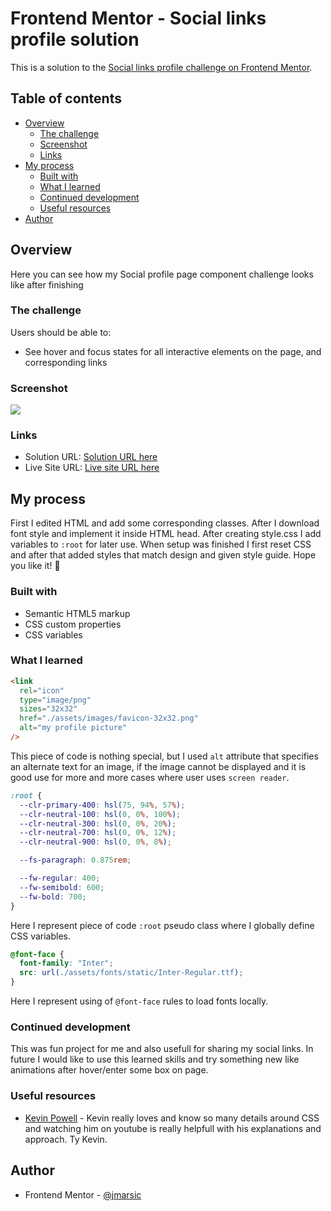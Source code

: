 # Frontend Mentor - Social links profile solution

This is a solution to the [Social links profile challenge on Frontend Mentor](https://www.frontendmentor.io/challenges/social-links-profile-UG32l9m6dQ).

## Table of contents

- [Overview](#overview)
  - [The challenge](#the-challenge)
  - [Screenshot](#screenshot)
  - [Links](#links)
- [My process](#my-process)
  - [Built with](#built-with)
  - [What I learned](#what-i-learned)
  - [Continued development](#continued-development)
  - [Useful resources](#useful-resources)
- [Author](#author)

## Overview
Here you can see how my Social profile page component challenge looks like after finishing

### The challenge

Users should be able to:

- See hover and focus states for all interactive elements on the page, and corresponding links

### Screenshot

![](./screenshot.jpg)

### Links

- Solution URL: [Solution URL here](https://www.frontendmentor.io/solutions/social-links-profile-project-Mf5CIQEWGB)
- Live Site URL: [Live site URL here](https://jmarsic-social-links-profile.netlify.app/)

## My process
First I edited HTML and add some corresponding classes. After I download font style and implement it inside HTML head. After creating style.css I add variables to `:root` for later use. When setup was finished I first reset CSS and after that added styles that match design and given style guide. Hope you like it! 👋

### Built with

- Semantic HTML5 markup
- CSS custom properties
- CSS variables

### What I learned

```html
<link
  rel="icon"
  type="image/png"
  sizes="32x32"
  href="./assets/images/favicon-32x32.png"
  alt="my profile picture"
/>
```
This piece of code is nothing special, but I used `alt` attribute that specifies an alternate text for an image, if the image cannot be displayed and it is good use for more and more cases where user uses `screen reader`. 


```css
:root {
  --clr-primary-400: hsl(75, 94%, 57%);
  --clr-neutral-100: hsl(0, 0%, 100%);
  --clr-neutral-300: hsl(0, 0%, 20%);
  --clr-neutral-700: hsl(0, 0%, 12%);
  --clr-neutral-900: hsl(0, 0%, 8%);

  --fs-paragraph: 0.875rem;

  --fw-regular: 400;
  --fw-semibold: 600;
  --fw-bold: 700;
}
```
Here I represent piece of code `:root` pseudo class where I globally define CSS variables.


```css
@font-face {
  font-family: "Inter";
  src: url(./assets/fonts/static/Inter-Regular.ttf);
}
```
Here I represent using of `@font-face` rules to load fonts locally.


### Continued development

This was fun project for me and also usefull for sharing my social links. In future I would like to use this learned skills and try something new like animations after hover/enter some box on page.


### Useful resources

- [Kevin Powell](https://www.youtube.com/@KevinPowell/videos) - Kevin really loves and know so many details around CSS and watching him on youtube is really helpfull with his explanations and approach. Ty Kevin.


## Author

- Frontend Mentor - [@jmarsic](https://www.frontendmentor.io/profile/jmarsic)
